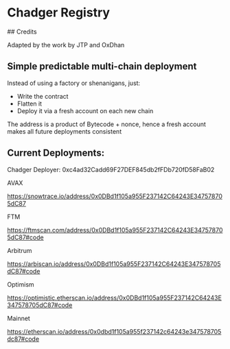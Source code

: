 # Chadger Registry

## Credits

Adapted by the work by JTP and OxDhan

## Simple predictable multi-chain deployment
Instead of using a factory or shenanigans, just:
- Write the contract
- Flatten it
- Deploy it via a fresh account on each new chain

The address is a product of Bytecode + nonce, hence a fresh account makes all future deployments consistent

## Current Deployments:
Chadger Deployer: 0xc4ad32Cadd69F27DEF845db2fFDb720fD58FaB02

AVAX

https://snowtrace.io/address/0x0DBd1f105a955F237142C64243E347578705dC87

FTM

https://ftmscan.com/address/0x0DBd1f105a955F237142C64243E347578705dC87#code

Arbitrum

https://arbiscan.io/address/0x0DBd1f105a955F237142C64243E347578705dC87#code

Optimism

https://optimistic.etherscan.io/address/0x0DBd1f105a955F237142C64243E347578705dC87#code

Mainnet

https://etherscan.io/address/0x0dbd1f105a955f237142c64243e347578705dc87#code